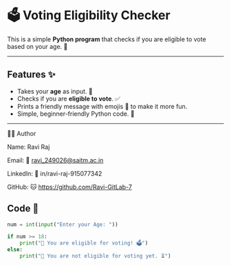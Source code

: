 # 🗳️ Voting Eligibility Checker

This is a simple **Python program** that checks if you are eligible to vote based on your age. 🎉

---

## Features ✨

- Takes your **age** as input. 👤  
- Checks if you are **eligible to vote**. ✅  
- Prints a friendly message with emojis 🎈 to make it more fun.  
- Simple, beginner-friendly Python code. 🐍

---

 👨‍💻 Author

Name: Ravi Raj

Email: 📧 ravi_249026@saitm.ac.in

LinkedIn: 🔗 in/ravi-raj-915077342

GitHub: 🐱 https://github.com/Ravi-GitLab-7




## Code 📝

```python
num = int(input("Enter your Age: "))

if num >= 18:
    print("🎉 You are eligible for voting! 🗳️")
else:
    print("🚫 You are not eligible for voting yet. ⏳")



